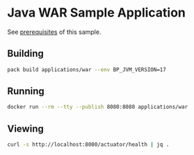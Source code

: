 # Java WAR Sample Application

See [prerequisites](https://paketo.io/docs/howto/java/#prerequisites) of this sample.

## Building

```bash
pack build applications/war --env BP_JVM_VERSION=17
```

## Running

```bash
docker run --rm --tty --publish 8080:8080 applications/war
```

## Viewing

```bash
curl -s http://localhost:8080/actuator/health | jq .
```
